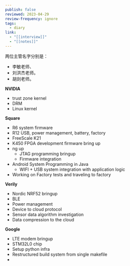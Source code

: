 ```yaml
---
publish: false
reviewed: 2023-04-29
review-frequency: ignore
tags:
  - diary
link:
  - "[[interview]]"
  - "[[notes]]"
---
```

两位主管名字分别是：
- 李敏老师、
- 刘洪杰老师。
- 胡剡老师。

**NVIDIA** 
- trust zone kernel
- DRM
- Linux kernel

**Square**
- R6 system firmware
- R12 USB, power management, battery,  factory 
- FreeScale K21
- K450 FPGA development firmware bring up
- ng up
    - JTAG programming bringup
    - Firmware integration
- Android System Programming in Java
    - WIFI + USB system integration with application logic
- Working on Factory tests and traveling to factory

**Verily**
- Nordic NRF52 bringup
- BLE
- Power management
- Device to cloud protocol
- Sensor data algorithm investigation
- Data compression to the cloud

**Google**
- LTE modem bringup
- STM32L0 chip
- Setup python infra
- Restructured build system from single makefile
- 